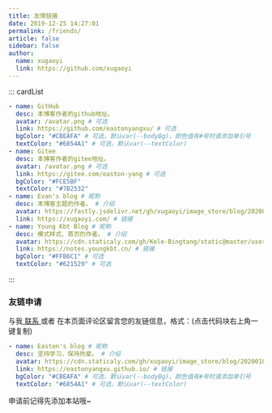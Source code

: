 ```yaml
---
title: 友情链接
date: 2019-12-25 14:27:01
permalink: /friends/
article: false
sidebar: false
author:
  name: xugaoyi
  link: https://github.com/xugaoyi
---
```


<!--
普通卡片列表容器，可用于友情链接、项目推荐、古诗词展示等。
cardList 后面可跟随一个数字表示每行最多显示多少个，选值范围1~4，默认3。在小屏时会根据屏幕宽度减少每行显示数量。
-->

::: cardList

```yaml
- name: GitHub
  desc: 本博客作者的github地址。
  avatar: /avatar.png # 可选
  link: https://github.com/eastonyangxu/ # 可选
  bgColor: "#CBEAFA" # 可选，默认var(--bodyBg)。颜色值有#号时请添加单引号
  textColor: "#6854A1" # 可选，默认var(--textColor)
- name: Gitee
  desc: 本博客作者的gitee地址。
  avatar: /avatar.png # 可选
  link: https://gitee.com/easton-yang # 可选
  bgColor: "#FCE5BF"
  textColor: "#7B2532"
- name: Evan's blog # 昵称
  desc: 本博客主题的作者。 # 介绍
  avatar: https://fastly.jsdelivr.net/gh/xugaoyi/image_store/blog/20200103123203.jpg # 头像
  link: https://xugaoyi.com/ # 链接
- name: Young Kbt Blog # 昵称
  desc: 模式样式、首页的作者。 # 介绍
  avatar: https://cdn.staticaly.com/gh/Kele-Bingtang/static@master/user/avatar2.png # 头像
  link: https://notes.youngkbt.cn/ # 链接
  bgColor: "#FFB6C1" # 可选
  textColor: "#621529" # 可选
```

:::

### 友链申请

与我[ 联系 ](/about/#联系)或者 在本页面评论区留言您的友链信息，格式：(点击代码块右上角一键复制)

```yaml -N
- name: Easton's blog # 昵称
  desc: 坚持学习，保持热爱。 # 介绍
  avatar: https://cdn.staticaly.com/gh/xugaoyi/image_store/blog/20200103123203.jpg # 头像
  link: https://eastonyangxu.github.io/ # 链接
  bgColor: "#CBEAFA" # 可选，默认var(--bodyBg)。颜色值有#号时请添加单引号
  textColor: "#6854A1" # 可选，默认var(--textColor)
```

申请前记得先添加本站哦~
